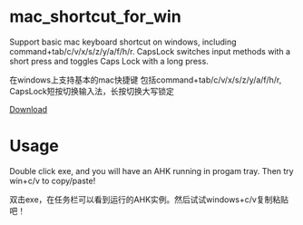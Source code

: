 # mac_shortcut_for_win

Support basic mac keyboard shortcut on windows, including command+tab/c/v/x/s/z/y/a/f/h/r. CapsLock switches input methods with a short press and toggles Caps Lock with a long press.

在windows上支持基本的mac快捷键
包括command+tab/c/v/x/s/z/y/a/f/h/r, CapsLock短按切换输入法，长按切换大写锁定

[Download](https://github.com/lizardll/mac_shortcut_for_win/releases/download/publish/mac_shortcut.exe)

# Usage

Double click exe, and you will have an AHK running in progam tray. Then try win+c/v to copy/paste!

双击exe，在任务栏可以看到运行的AHK实例。然后试试windows+c/v复制粘贴吧！
